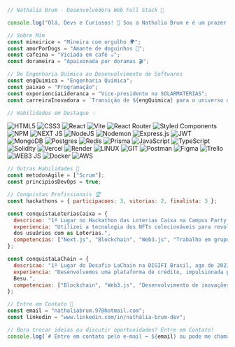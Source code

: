 ```javascript
// Nathalia Brum - Desenvolvedora Web Full Stack 🚀

console.log("Olá, Devs e Curiosos! 👋 Sou a Nathalia Brum e é um prazer tê-los por aqui!");

// Sobre Mim
const mineirice = "Mineira com orgulho 🌍";
const amorPorDogs = "Amante de doguinhos 🐾";
const cafeina = "Viciada em café ☕";
const dorameira = "Apaixonada por doramas 🎬";

// De Engenharia Química ao Desenvolvimento de Softwares
const engQuimica = "Engenharia Química";
const paixao = "Programação";
const experienciaLideranca = "Vice-presidente na SOLARMATERIAS";
const carreiraInovadora = `Transição de ${engQuimica} para o universo da ${paixao}`;

// Habilidades em Destaque 💡
```
![HTML5](https://img.shields.io/badge/html5-%23E34F26.svg?style=flat&logo=html5&logoColor=white) ![CSS3](https://img.shields.io/badge/css3-%231572B6.svg?style=flat&logo=css3&logoColor=white) ![React](https://img.shields.io/badge/react-%2320232a.svg?style=flat&logo=react&logoColor=%2361DAFB) ![Vite](https://img.shields.io/badge/vite-%23646CFF.svg?style=flat&logo=vite&logoColor=white) ![React Router](https://img.shields.io/badge/React_Router-CA4245?style=flat&logo=react-router&logoColor=white) ![Styled Components](https://img.shields.io/badge/styled--components-DB7093?style=flat&logo=styled-components&logoColor=white) ![NPM](https://img.shields.io/badge/npm-CB3837?style=for-the-badge&logo=npm&logoColor=white) ![NEXT JS](https://img.shields.io/badge/next%20js-000000?style=for-the-badge&logo=nextdotjs&logoColor=white)
![NodeJS](https://img.shields.io/badge/node.js-6DA55F?style=flat&logo=node.js&logoColor=white) ![Nodemon](https://img.shields.io/badge/NODEMON-%23323330.svg?style=flat&logo=nodemon&logoColor=%BBDEAD) ![Express.js](https://img.shields.io/badge/express.js-%23404d59.svg?style=flat&logo=express&logoColor=%2361DAFB) ![JWT](https://img.shields.io/badge/JWT-black?style=flat&logo=JSON%20web%20tokens)
![MongoDB](https://img.shields.io/badge/MongoDB-%234ea94b.svg?style=flat&logo=mongodb&logoColor=white) ![Postgres](https://img.shields.io/badge/postgres-%23316192.svg?style=flat&logo=postgresql&logoColor=white) ![Redis](https://img.shields.io/badge/redis-%23DD0031.svg?style=flat&logo=redis&logoColor=white) ![Prisma](https://img.shields.io/badge/Prisma-3982CE?style=for-the-badge&logo=Prisma&logoColor=white)
![JavaScript](https://img.shields.io/badge/javascript-%23323330.svg?style=flat&logo=javascript&logoColor=%23F7DF1E) ![TypeScript](https://img.shields.io/badge/typescript-%23007ACC.svg?style=flat&logo=typescript&logoColor=white) ![Solidity](https://img.shields.io/badge/Solidity-e6e6e6?flat&logo=solidity&logoColor=black) ![Vercel](https://img.shields.io/badge/vercel-%23000000.svg?style=flat&logo=vercel&logoColor=white) ![Render](https://img.shields.io/badge/Render-%46E3B7.svg?style=flat&logo=render&logoColor=white) ![LINUX](https://img.shields.io/badge/Linux-FCC624?style=flat&logo=linux&logoColor=black) ![GIT](https://img.shields.io/badge/Git-fc6d26?style=flat&logo=git&logoColor=white) ![Postman](https://img.shields.io/badge/Postman-FF6C37?style=flat&logo=postman&logoColor=white) ![Figma](https://img.shields.io/badge/figma-%23F24E1E.svg?style=flat&logo=figma&logoColor=white) ![Trello](https://img.shields.io/badge/Trello-%23026AA7.svg?style=flat&logo=Trello&logoColor=white) ![WEB3 JS](https://img.shields.io/badge/web3%20js-F16822?style=for-the-badge&logo=web3.js&logoColor=white) ![Docker](https://img.shields.io/badge/Docker-2CA5E0?style=for-the-badge&logo=docker&logoColor=white) ![AWS](https://img.shields.io/badge/Amazon_AWS-FF9900?style=for-the-badge&logo=amazonaws&logoColor=white)
```javascript
// Outras Habilidades 🚀
const metodosAgile = ["Scrum"];
const principiosDevOps = true;

// Conquistas Profissionais 🏆
const hackathons = { participacoes: 3, vitorias: 2, finalista: 3 };

const conquistaLoteriasCaixa = {
  descricao: "1º Lugar no Hackathon das Loterias Caixa na Campus Party Brasil jul de 2023",
  experiencia: "Utilizei a tecnologia dos NFTs colecionáveis para revolucionar a experiência
  dos usuários com as Loterias.",
  competencias: ["Next.js", "Blockchain", "Web3.js", "Trabalho em grupo"],
};

const conquistaLaChain = {
  descricao: "1º Lugar do Desafio LaChain na DIGIFI Brasil, ago de 2023 - set de 2023",
  experiencia: "Desenvolvemos uma plataforma de crédito, impulsionada pela tecnologia Hyperledger
  Besu.",
  competencias: ["Blockchain", "Web3.js", "Desenvolvimento de inovações","Raciocínio lógico"],
};

// Entre em Contato 📧
const email = "nathaliabrum.97@hotmail.com";
const linkedin = "www.linkedin.com/in/nathália-brum-dev";

// Bora trocar ideias ou discutir oportunidades? Entre em Contato!
console.log(`# Entre em contato pelo e-mail ➡️ ${email} ou pode me chamar no linkedIn ➡️ ${linkedin}`);
```
